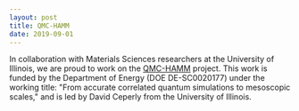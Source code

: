 ```yaml
---
layout: post
title: QMC-HAMM
date: 2019-09-01
---
```


In collaboration with Materials Sciences researchers at the University of Illinois, we are proud to work on the [QMC-HAMM](https://qmc-hamm.github.io/) project.
This work is funded by the Department of Energy (DOE DE-SC0020177) under the
working title: "From accurate correlated quantum simulations to mesoscopic
scales," and is led by David Ceperly from the University of Illinois.
